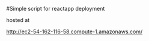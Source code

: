 #Simple script for reactapp deployment

hosted at

http://ec2-54-162-116-58.compute-1.amazonaws.com/
